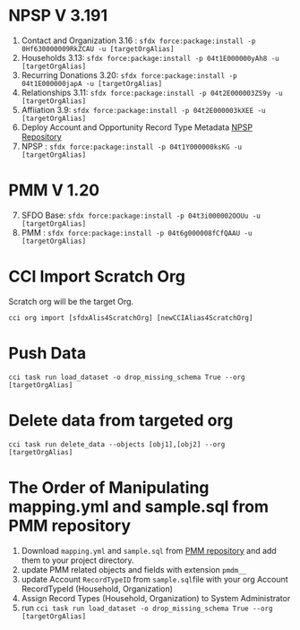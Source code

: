 # NPSP V 3.191
1. Contact and Organization 3.16 : `sfdx force:package:install -p 0Hf630000009RkZCAU -u [targetOrgAlias]`
2. Households 3.13: `sfdx force:package:install -p 04t1E000000yAh8 -u [targetOrgAlias]`
3. Recurring Donations 3.20: `sfdx force:package:install -p 04t1E000000japA -u [targetOrgAlias]`
4. Relationships 3.11: `sfdx force:package:install -p 04t2E000003ZS9y -u [targetOrgAlias]`
5. Affiiation 3.9: `sfdx force:package:install -p 04t2E000003kXEE -u [targetOrgAlias]`
6. Deploy Account and Opportunity Record Type Metadata [NPSP Repository](https://github.com/SalesforceFoundation/NPSP/tree/master/unpackaged/pre)
7. NPSP : `sfdx force:package:install -p 04t1Y000000ksKG -u [targetOrgAlias]`

# PMM V 1.20
7. SFDO Base: `sfdx force:package:install -p 04t3i000002OOUu -u [targetOrgAlias]`
8. PMM : `sfdx force:package:install -p 04t6g000008fCfQAAU -u [targetOrgAlias]`

# CCI Import Scratch Org
Scratch org will be the target Org.

```cci org import [sfdxAlis4ScratchOrg] [newCCIAlias4ScratchOrg]```
# Push Data
`cci task run load_dataset -o drop_missing_schema True --org [targetOrgAlias]`

# Delete data from targeted org
`cci task run delete_data --objects [obj1],[obj2] --org [targetOrgAlias]` 

# The Order of Manipulating mapping.yml and sample.sql from PMM repository
1. Download `mapping.yml` and `sample.sql` from [PMM repository](https://github.com/SalesforceFoundation/PMM/tree/master/datasets) and add them to your project directory.
2. update PMM related objects and fields with extension `pmdm__`
3. update Account `RecordTypeID` from `sample.sql`file with your org Account RecordTypeId (Household, Organization)
4. Assign Record Types (Household, Organization) to System Administrator
5. run `cci task run load_dataset -o drop_missing_schema True --org [targetOrgAlias]`